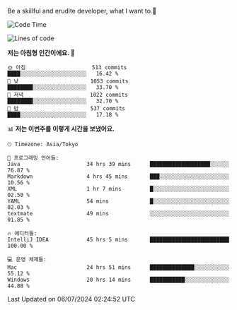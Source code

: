 Be a skillful and erudite developer, what I want to.👶

<!--START_SECTION:waka-->
![Code Time](http://img.shields.io/badge/Code%20Time-1%2C016%20hrs%2011%20mins-blue)

![Lines of code](https://img.shields.io/badge/%EC%A0%80%EB%8A%94%20%EC%97%AC%ED%83%9C%EA%B9%8C%EC%A7%80%20-2.6%20million%20%EC%A4%84%EC%9D%98%20%EC%BD%94%EB%93%9C%EB%A5%BC%20%EC%9E%91%EC%84%B1%ED%96%88%EC%96%B4%EC%9A%94.-blue)

**저는 아침형 인간이에요. 🐤** 

```text
🌞 아침                     513 commits         ████░░░░░░░░░░░░░░░░░░░░░   16.42 % 
🌆 낮　                     1053 commits        ████████░░░░░░░░░░░░░░░░░   33.70 % 
🌃 저녁                     1022 commits        ████████░░░░░░░░░░░░░░░░░   32.70 % 
🌙 밤　                     537 commits         ████░░░░░░░░░░░░░░░░░░░░░   17.18 % 
```


📊 **저는 이번주를 이렇게 시간을 보냈어요.** 

```text
🕑︎ Timezone: Asia/Tokyo

💬 프로그래밍 언어들: 
Java                     34 hrs 39 mins      ███████████████████░░░░░░   76.87 % 
Markdown                 4 hrs 45 mins       ███░░░░░░░░░░░░░░░░░░░░░░   10.56 % 
XML                      1 hr 7 mins         █░░░░░░░░░░░░░░░░░░░░░░░░   02.50 % 
YAML                     54 mins             █░░░░░░░░░░░░░░░░░░░░░░░░   02.03 % 
textmate                 49 mins             ░░░░░░░░░░░░░░░░░░░░░░░░░   01.85 % 

🔥 에디터들: 
IntelliJ IDEA            45 hrs 5 mins       █████████████████████████   100.00 % 

💻 운영 체제들: 
Mac                      24 hrs 51 mins      ██████████████░░░░░░░░░░░   55.12 % 
Windows                  20 hrs 14 mins      ███████████░░░░░░░░░░░░░░   44.88 % 
```


 Last Updated on 06/07/2024 02:24:52 UTC
<!--END_SECTION:waka-->
